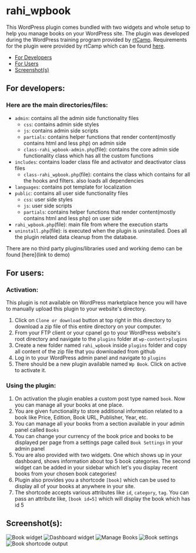 # rahi_wpbook
This WordPress plugin comes bundled with two widgets and whole setup to help you manage books on your WordPress site.
The plugin was developed during the WordPress training program provided by [rtCamp](https://rtcamp.com/). Requirements for the plugin 
were provided by rtCamp which can be found [here](https://learn.rtcamp.com/topic/plugin-development-assignment/).

- [For Developers](https://github.com/Tan-007/rahi_wpbook#for-developers)
- [For Users](https://github.com/Tan-007/rahi_wpbook#for-users)
- [Screenshot(s)](https://github.com/Tan-007/rahi_wpbook#screenshots)

## For developers: 
### Here are the main directories/files:
- `admin`: contains all the admin side functionality files
  - `css`: contains admin side styles
  - `js`: contains admin side scripts
  - `partials`: contains helper functions that render content(mostly contains html and less php) on admin side
  - `class-rahi_wpbook-admin.php`(file): contains the core admin side functionality class which has all the custom functions
- `includes`: contains loader class file and activator and deactivator class files
  - `class-rahi_wpbook.php`(file): contains the class which contains for all the hooks and filters. also loads all dependencies
- `languages`: contains pot template for localization
- `public`: contains all user side functionality files
  - `css`: user side styles
  - `js`: user side scripts
  - `partials`: contains helper functions that render content(mostly contains html and less php) on user side
- `rahi_wpbook.php`(file): main file from where the execution starts
- `uninstall.php`(file): is executed when the plugin is uninstalled. Does all the plugin related data cleanup from the database.

There are no third party plugins/libraries used and working demo can be found [here](link to demo)

## For users:
### Activation: 
This plugin is not available on WordPress marketplace hence you will have to manually upload this plugin to your website's directory.
1. Click on `Clone or download` button at top right in this directory to download a zip file of this entire directory on your computer.
2. From your FTP client or your cpanel go to your WordPress website's root directory and navigate to the `plugins` folder at `wp-content`>`plugins`
3. Create a new folder named `rahi_wpbook` inside `plugins` folder and copy all content of the zip file that you downloaded from github
4. Log in to your WordPress admin panel and navigate to `plugins`
5. There should be a new plugin available named `Wp Book`. Click on active to activate it. 

### Using the plugin:
1. On activation the plugin enables a custom post type named `book`. Now you can manage all your books at one place.
2. You are given functionality to store additional information related to a book like Price, Edition, Book URL, Publisher, Year, etc.
3. You can manage all your books from a section available in your admin panel called `Books`
4. You can change your currency of the book price and books to be displayed per page from a settings page called `Book Settings` in your admin panel
5. You are also provided with two widgets. One which shows up in your dashboard, shows information about top 5 book categories. The second widget can be added in your sidebar which let's you display recent books from your chosen book categories!
6. Plugin also provides you a shortcode `[book]` which can be used to display all of your books at anywhere in your site.
7. The shortcode accepts various attributes like `id`, `category`, `tag`. You can pass an attribute like, `[book id=5]` which will display the book which has id 5

## Screenshot(s):
![Book widget](https://i.imgur.com/ZtsLTVw.png)
![Dashboard widget](https://i.imgur.com/FY7X6a3.png)
![Manage Books](https://i.imgur.com/dF3ghyj.png)
![Book settings](https://i.imgur.com/QWPP7tQ.png)
![Book shortcode output](https://i.imgur.com/ZfZ8YdL.png)

